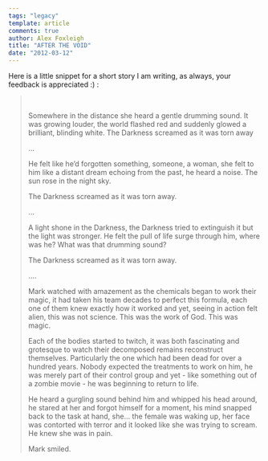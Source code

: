 ```yaml
---
tags: "legacy"
template: article 
comments: true 
author: Alex Foxleigh
title: "AFTER THE VOID"
date: "2012-03-12"
---
```


Here is a little snippet for a short story I am writing, as always, your feedback is appreciated :) :

>  
> 
> Somewhere in the distance she heard a gentle drumming sound. It was growing louder, the world flashed red and suddenly glowed a brilliant, blinding white. The Darkness screamed as it was torn away
> 
> ...
> 
> He felt like he’d forgotten something, someone, a woman, she felt to him like a distant dream echoing from the past, he heard a noise. The sun rose in the night sky.
> 
> The Darkness screamed as it was torn away.
> 
> …
> 
> A light shone in the Darkness, the Darkness tried to extinguish it but the light was stronger. He felt the pull of life surge through him, where was he? What was that drumming sound?
> 
> The Darkness screamed as it was torn away.
> 
> ….
> 
> Mark watched with amazement as the chemicals began to work their magic, it had taken his team decades to perfect this formula, each one of them knew exactly how it worked and yet, seeing in action felt alien, this was not science. This was the work of God. This was magic.
> 
> Each of the bodies started to twitch, it was both fascinating and grotesque to watch their decomposed remains reconstruct themselves. Particularly the one which had been dead for over a hundred years. Nobody expected the treatments to work on him, he was merely part of their control group and yet - like something out of a zombie movie - he was beginning to return to life.
> 
> He heard a gurgling sound behind him and whipped his head around, he stared at her and forgot himself for a moment, his mind snapped back to the task at hand, she... the female was waking up, her face was contorted with terror and it looked like she was trying to scream. He knew she was in pain.
> 
> Mark smiled.
